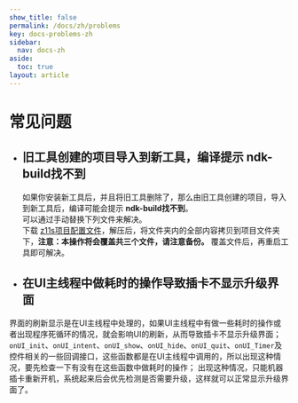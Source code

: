 ```yaml
---
show_title: false
permalink: /docs/zh/problems
key: docs-problems-zh
sidebar:
  nav: docs-zh
aside:
  toc: true
layout: article
---
```


# 常见问题
* ## 旧工具创建的项目导入到新工具，编译提示 **ndk-build找不到**  
  如果你安装新工具后，并且将旧工具删除了，那么由旧工具创建的项目，导入到新工具后，编译可能会提示 **ndk-build找不到**。  
  可以通过手动替换下列文件来解决。  
  下载 [z11s项目配置文件](assets/z11sproject-configuration.zip)，解压后，将文件夹内的全部内容拷贝到项目文件夹下，**注意：本操作将会覆盖共三个文件，请注意备份。**
  覆盖文件后，再重启工具即可解决。
  
* ## 在UI主线程中做耗时的操作导致插卡不显示升级界面
界面的刷新显示是在UI主线程中处理的，如果UI主线程中有做一些耗时的操作或者出现程序死循环的情况，就会影响UI的刷新，从而导致插卡不显示升级界面；
`onUI_init`、`onUI_intent`、`onUI_show`、`onUI_hide`、`onUI_quit`、`onUI_Timer`及控件相关的一些回调接口，这些函数都是在UI主线程中调用的，所以出现这种情况，要先检查一下有没有在这些函数中做耗时的操作；
出现这种情况，只能机器插卡重新开机，系统起来后会优先检测是否需要升级，这样就可以正常显示升级界面了。